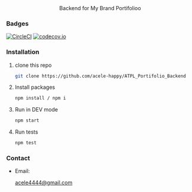 
<div align="center">
    Backend for My Brand Portifolioo 
</div>

### Badges

[![CircleCI](https://circleci.com/gh/acele-happy/ATPL_Portifolio_Backend.svg?style=svg)](https://circleci.com/gh/acele-happy/ATPL_Portifolio_Backend)
[![codecov.io](https://codecov.io/github/acele-happy/ATPL_Portifolio_Backend/coverage.svg?branch=main)](https://codecov.io/github/acele-happy/ATPL_Portifolio_Backend)

### Installation

1. clone this repo
   ```sh
   git clone https://github.com/acele-happy/ATPL_Portifolio_Backend
   ```
2. Install packages
   ```sh
   npm install / npm i
   ```
3. Run in DEV mode
   ```sh
   npm start
   ```

4. Run tests
    ```sh
    npm test
    ```

### Contact
- Email: <p>acele4444@gmail.com</p>